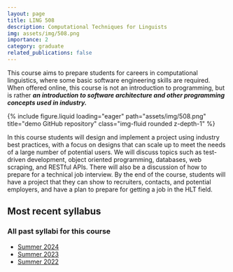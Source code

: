 ```yaml
---
layout: page
title: LING 508
description: Computational Techniques for Linguists
img: assets/img/508.png
importance: 2
category: graduate
related_publications: false
---
```


This course aims to prepare students for careers in computational linguistics, where some basic software engineering skills are required. When offered online, this course is not an introduction to programming, but is rather **_an introduction to software architecture and other programming concepts used in industry._**

<div class="row justify-content-sm-center">
    <div class="col-sm mt-3 mt-md-0">
        {% include figure.liquid loading="eager" path="assets/img/508.png" title="demo GitHub repository" class="img-fluid rounded z-depth-1" %}
    </div>
</div>

In this course students will design and implement a project using industry best practices,
with a focus on designs that can scale up to meet the needs of a large number of potential
users. We will discuss topics such as test-driven development, object oriented programming,
databases, web scraping, and RESTful APIs. There will also be a discussion of how to
prepare for a technical job interview. By the end of the course, students will have a project
that they can show to recruiters, contacts, and potential employers, and have a plan to
prepare for getting a job in the HLT field.

## Most recent syllabus

<div class="row justify-content-sm-center">
  <div class="col-sm mt-3 mt-md-0">
    <object data="../../assets/pdf/LING508-2024Sum-Jackson.pdf" type='application/pdf' width="100%" height="800">
    </object>
  </div>
</div>

### All past syllabi for this course

- [Summer 2024](../../assets/pdf/LING508-2024Sum-Jackson.pdf)
- [Summer 2023](../../assets/pdf/LING508-2023Sum-Jackson.pdf)
- [Summer 2022](../../assets/pdf/LING508-2022Sum-Jackson.pdf)
